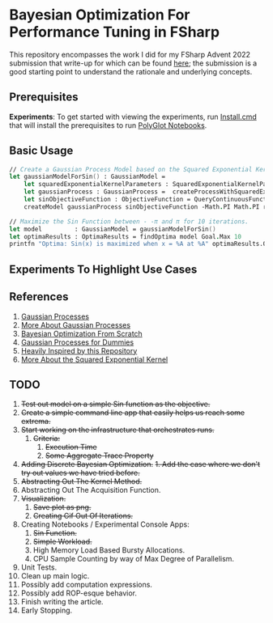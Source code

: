 # Bayesian Optimization For Performance Tuning in FSharp

This repository encompasses the work I did for my FSharp Advent 2022 submission that write-up for which can be found [here](AdventSubmission.md); the submission is a good starting point to understand the rationale and underlying concepts.

## Prerequisites

__Experiments__: To get started with viewing the experiments, run [Install.cmd](Install.cmd) that will install the prerequisites to run [PolyGlot Notebooks](https://devblogs.microsoft.com/dotnet/dotnet-interactive-notebooks-is-now-polyglot-notebooks/).

## Basic Usage

```fsharp
// Create a Gaussian Process Model based on the Squared Exponential Kernel for the Sin Function.
let gaussianModelForSin() : GaussianModel =
    let squaredExponentialKernelParameters : SquaredExponentialKernelParameters = { LengthScale = 1.; Variance = 1. }
    let gaussianProcess : GaussianProcess =  createProcessWithSquaredExponentialKernel squaredExponentialKernelParameters
    let sinObjectiveFunction : ObjectiveFunction = QueryContinuousFunction Trig.Sin
    createModel gaussianProcess sinObjectiveFunction -Math.PI Math.PI resolution

// Maximize the Sin Function between - -π and π for 10 iterations.
let model         : GaussianModel = gaussianModelForSin()
let optimaResults : OptimaResults = findOptima model Goal.Max 10
printfn "Optima: Sin(x) is maximized when x = %A at %A" optimaResults.Optima.X optimaResults.Optima.Y
```

## Experiments To Highlight Use Cases

## References

1. [Gaussian Processes](http://krasserm.github.io/2018/03/19/gaussian-processes/)
2. [More About Gaussian Processes](https://peterroelants.github.io/posts/gaussian-process-tutorial/)
3. [Bayesian Optimization From Scratch](https://machinelearningmastery.com/what-is-bayesian-optimization/)
4. [Gaussian Processes for Dummies](http://katbailey.github.io/post/gaussian-processes-for-dummies/)
5. [Heavily Inspired by this Repository](https://github.com/koryakinp/GP)
6. [More About the Squared Exponential Kernel](https://peterroelants.github.io/posts/gaussian-process-kernels/#Exponentiated-quadratic-kernel)

## TODO

1. ~~Test out model on a simple Sin function as the objective.~~
2. ~~Create a simple command line app that easily helps us reach some extrema.~~
3. ~~Start working on the infrastructure that orchestrates runs.~~
   1. ~~Criteria:~~
      1. ~~Execution Time~~
      2. ~~Some Aggregate Trace Property~~
4. ~~Adding Discrete Bayesian Optimization.~~
   ~~1. Add the case where we don't try out values we have tried before.~~
5. ~~Abstracting Out The Kernel Method.~~ 
6. Abstracting Out The Acquisition Function.
7. ~~Visualization.~~
   1. ~~Save plot as png.~~
   2. ~~Creating Gif Out Of Iterations.~~
8. Creating Notebooks / Experimental Console Apps:
   1. ~~Sin Function.~~
   2. ~~Simple Workload.~~
   3. High Memory Load Based Bursty Allocations. 
   4. CPU Sample Counting by way of Max Degree of Parallelism.
9.  Unit Tests.
10. Clean up main logic.
   1. Possibly add computation expressions.
   2. Possibly add ROP-esque behavior.
11. Finish writing the article.
12. Early Stopping.